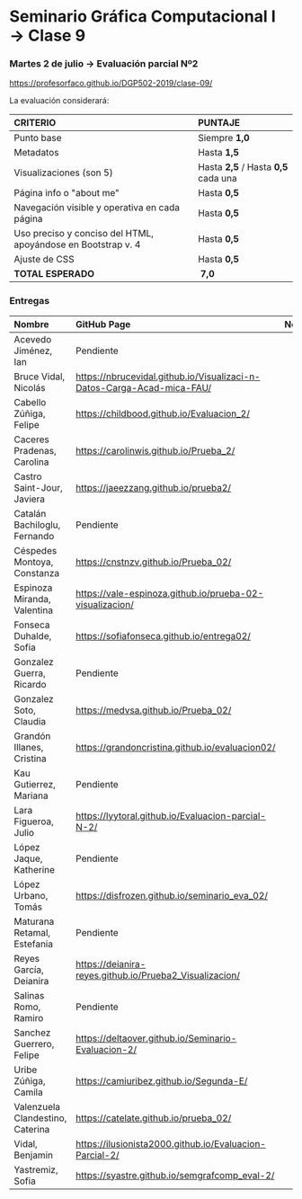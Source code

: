 # Seminario Gráfica Computacional I → Clase 9
### Martes 2 de julio →  Evaluación parcial Nº2

https://profesorfaco.github.io/DGP502-2019/clase-09/

La evaluación considerará:

| CRITERIO | PUNTAJE           |
|:--------------|:--------------|
| Punto base    | Siempre **1,0**   |
| Metadatos     | Hasta **1,5** |
| Visualizaciones (son 5) | Hasta **2,5** / Hasta **0,5** cada una  |
| Página info o "about me" | Hasta **0,5** |
| Navegación visible y operativa en cada página | Hasta **0,5** |
| Uso preciso y conciso del HTML, apoyándose en Bootstrap v. 4 | Hasta **0,5**  |
| Ajuste de CSS | Hasta **0,5** | 
| **TOTAL ESPERADO**  | **7,0** |

### Entregas

| Nombre | GitHub Page  | Nota |
|:-------|:-------------------|:----:|
| Acevedo Jiménez, Ian  | Pendiente | P |
| Bruce Vidal, Nicolás  | https://nbrucevidal.github.io/Visualizaci-n-Datos-Carga-Acad-mica-FAU/ | P |
| Cabello Zúñiga, Felipe  | https://childbood.github.io/Evaluacion_2/ | P |
| Caceres Pradenas, Carolina  | https://carolinwis.github.io/Prueba_2/ | P |
| Castro Saint-Jour, Javiera | https://jaeezzang.github.io/prueba2/ | P |
| Catalán Bachiloglu, Fernando | Pendiente | P |
| Céspedes Montoya, Constanza | https://cnstnzv.github.io/Prueba_02/ | P |
| Espinoza Miranda, Valentina | https://vale-espinoza.github.io/prueba-02-visualizacion/ | P |
| Fonseca Duhalde, Sofia | https://sofiafonseca.github.io/entrega02/ | P |
| Gonzalez Guerra, Ricardo | Pendiente | P |
| Gonzalez Soto, Claudia  | https://medvsa.github.io/Prueba_02/ | P |
| Grandón Illanes, Cristina | https://grandoncristina.github.io/evaluacion02/ | P |
| Kau Gutierrez, Mariana | Pendiente | P |
| Lara Figueroa, Julio | https://lyytoral.github.io/Evaluacion-parcial-N-2/ | P |
| López Jaque, Katherine | Pendiente | P |
| López Urbano, Tomás | https://disfrozen.github.io/seminario_eva_02/ | P |
| Maturana Retamal, Estefania | Pendiente | P |
| Reyes García, Deianira | https://deianira-reyes.github.io/Prueba2_Visualizacion/ | P |
| Salinas Romo, Ramiro | Pendiente | P |
| Sanchez Guerrero, Felipe | https://deltaover.github.io/Seminario-Evaluacion-2/ | P |
| Uribe Zúñiga, Camila | https://camiuribez.github.io/Segunda-E/ | P |
| Valenzuela Clandestino, Caterina | https://catelate.github.io/prueba_02/ | P |
| Vidal, Benjamin | https://ilusionista2000.github.io/Evaluacion-Parcial-2/ | P |
| Yastremiz, Sofia | https://syastre.github.io/semgrafcomp_eval-2/ | P |
